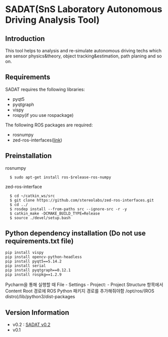 # SADAT(SnS Laboratory Autonomous Driving Analysis Tool)

## Introduction

This tool helps to analysis and re-simulate autonomous driving techs which are sensor physics&theory, object tracking&estimation, path planing and so on.

## Requirements
SADAT requires the following libraries:
- pyqt5
- pyqtgraph
- vispy
- rospy(if you use rospackage)

The following ROS packages are required:
- rosnumpy
- zed-ros-interfaces([link](https://github.com/stereolabs/zed-ros-interfaces))

## Preinstallation
rosnumpy
```
  $ sudo apt-get install ros-$release-ros-numpy
```

zed-ros-interface
```
  $ cd ~/catkin_ws/src
  $ git clone https://github.com/stereolabs/zed-ros-interfaces.git
  $ cd ../
  $ rosdep install --from-paths src --ignore-src -r -y
  $ catkin_make -DCMAKE_BUILD_TYPE=Release
  $ source ./devel/setup.bash
```

## Python dependency installation (Do not use requirements.txt file)
```
pip install vispy
pip install opencv-python-headless
pip install pyqt5==5.14.2
pip install serial
pip install pyqtgraph==0.12.1
pip install rospkg==1.2.9
```
Pycharm을 통해 실행할 때
File - Settings - Project: - Project Structure 항목에서
Content Root 경로에 ROS Python 패키지 경로를 추가해줘야함
/opt/ros/(ROS distro)/lib/python3/dist-packages

## Version Information
- v0.2 : [SADAT v0.2](http://itgit.cu.ac.kr/AutonomousDriving/SADAT/post/5)
- v0.1
